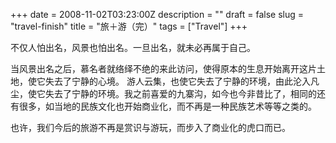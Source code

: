 +++
date = 2008-11-02T03:23:00Z
description = ""
draft = false
slug = "travel-finish"
title = "旅＋游（完）"
tags = ["Travel"]
+++


不仅人怕出名，风景也怕出名。一旦出名，就未必再属于自己。

当风景出名之后，慕名者就络绎不绝的来此访问，使得原本的生息开始离开这片土地，使它失去了宁静的心境。 游人云集，也使它失去了宁静的环境，由此沦入凡尘，使它失去了宁静的环境。我之前喜爱的九寨沟，如今也今非昔比了，相同的还有很多，如当地的民族文化也开始商业化，而不再是一种民族艺术等等之类的。

也许，我们今后的旅游不再是赏识与游玩，而步入了商业化的虎口而已。